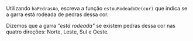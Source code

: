 Utilizando `haPedrasAo`, escreva a função `estouRodeadoDe(cor)` que indica se a garra está rodeada de pedras dessa cor.

Dizemos que a garra _"está rodeada"_ se existem pedras dessa cor nas quatro direções: Norte, Leste, Sul e Oeste.
